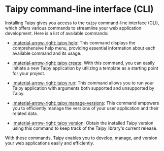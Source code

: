 # Taipy command-line interface (CLI)

Installing Taipy gives you access to the `taipy` command-line interface (CLI), which offers various
commands to streamline your web application development. Here is a list of available commands:


- [:material-arrow-right: taipy help](help.md): This command displays the comprehensive help menu, providing essential
  information about each available command and its usage.

- [:material-arrow-right: taipy create](create.md): With this command, you can easily initiate a new Taipy
  application by utilizing a template as a starting point for your project.

- [:material-arrow-right: taipy run](run.md): This command allows you to run your Taipy application with arguments
  both supported and unsupported by Taipy.

- [:material-arrow-right: taipy manage-versions](manage-versions.md): This command empowers you to efficiently
  manage the versions of your user application and their related data.

- [:material-arrow-right: taipy version](version.md): Obtain the installed Taipy version using this command to keep
  track of the Taipy library's current release.

With these commands, Taipy enables you to develop, manage, and version your web applications easily and efficiently.
